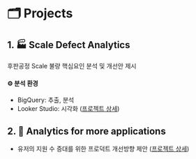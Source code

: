 # 🗂️ Projects

## 1. 🏭 Scale Defect Analytics 
후판공정 Scale 불량 핵심요인 분석 및 개선안 제시
#### ⚙️ 분석 환경
- BigQuery: 추출, 분석
- Looker Studio: 시각화
([프로젝트 상세](https://github.com/gayoungb/projects/tree/main/scale_defect_analytics))

## 2. 💼 Analytics for more applications 
- 유저의 지원 수 증대를 위한 프로덕트 개선방향 제안
([프로젝트 상세](https://github.com/gayoungb/projects/tree/main/analytics_for_more_applications))
